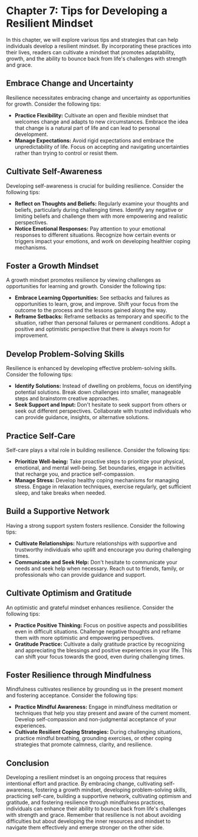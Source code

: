 Chapter 7: Tips for Developing a Resilient Mindset
==================================================

In this chapter, we will explore various tips and strategies that can help individuals develop a resilient mindset. By incorporating these practices into their lives, readers can cultivate a mindset that promotes adaptability, growth, and the ability to bounce back from life's challenges with strength and grace.

Embrace Change and Uncertainty
------------------------------

Resilience necessitates embracing change and uncertainty as opportunities for growth. Consider the following tips:

* **Practice Flexibility:** Cultivate an open and flexible mindset that welcomes change and adapts to new circumstances. Embrace the idea that change is a natural part of life and can lead to personal development.
* **Manage Expectations:** Avoid rigid expectations and embrace the unpredictability of life. Focus on accepting and navigating uncertainties rather than trying to control or resist them.

Cultivate Self-Awareness
------------------------

Developing self-awareness is crucial for building resilience. Consider the following tips:

* **Reflect on Thoughts and Beliefs:** Regularly examine your thoughts and beliefs, particularly during challenging times. Identify any negative or limiting beliefs and challenge them with more empowering and realistic perspectives.
* **Notice Emotional Responses:** Pay attention to your emotional responses to different situations. Recognize how certain events or triggers impact your emotions, and work on developing healthier coping mechanisms.

Foster a Growth Mindset
-----------------------

A growth mindset promotes resilience by viewing challenges as opportunities for learning and growth. Consider the following tips:

* **Embrace Learning Opportunities:** See setbacks and failures as opportunities to learn, grow, and improve. Shift your focus from the outcome to the process and the lessons gained along the way.
* **Reframe Setbacks:** Reframe setbacks as temporary and specific to the situation, rather than personal failures or permanent conditions. Adopt a positive and optimistic perspective that there is always room for improvement.

Develop Problem-Solving Skills
------------------------------

Resilience is enhanced by developing effective problem-solving skills. Consider the following tips:

* **Identify Solutions:** Instead of dwelling on problems, focus on identifying potential solutions. Break down challenges into smaller, manageable steps and brainstorm creative approaches.
* **Seek Support and Input:** Don't hesitate to seek support from others or seek out different perspectives. Collaborate with trusted individuals who can provide guidance, insights, or alternative solutions.

Practice Self-Care
------------------

Self-care plays a vital role in building resilience. Consider the following tips:

* **Prioritize Well-being:** Take proactive steps to prioritize your physical, emotional, and mental well-being. Set boundaries, engage in activities that recharge you, and practice self-compassion.
* **Manage Stress:** Develop healthy coping mechanisms for managing stress. Engage in relaxation techniques, exercise regularly, get sufficient sleep, and take breaks when needed.

Build a Supportive Network
--------------------------

Having a strong support system fosters resilience. Consider the following tips:

* **Cultivate Relationships:** Nurture relationships with supportive and trustworthy individuals who uplift and encourage you during challenging times.
* **Communicate and Seek Help:** Don't hesitate to communicate your needs and seek help when necessary. Reach out to friends, family, or professionals who can provide guidance and support.

Cultivate Optimism and Gratitude
--------------------------------

An optimistic and grateful mindset enhances resilience. Consider the following tips:

* **Practice Positive Thinking:** Focus on positive aspects and possibilities even in difficult situations. Challenge negative thoughts and reframe them with more optimistic and empowering perspectives.
* **Gratitude Practice:** Cultivate a daily gratitude practice by recognizing and appreciating the blessings and positive experiences in your life. This can shift your focus towards the good, even during challenging times.

Foster Resilience through Mindfulness
-------------------------------------

Mindfulness cultivates resilience by grounding us in the present moment and fostering acceptance. Consider the following tips:

* **Practice Mindful Awareness:** Engage in mindfulness meditation or techniques that help you stay present and aware of the current moment. Develop self-compassion and non-judgmental acceptance of your experiences.
* **Cultivate Resilient Coping Strategies:** During challenging situations, practice mindful breathing, grounding exercises, or other coping strategies that promote calmness, clarity, and resilience.

Conclusion
----------

Developing a resilient mindset is an ongoing process that requires intentional effort and practice. By embracing change, cultivating self-awareness, fostering a growth mindset, developing problem-solving skills, practicing self-care, building a supportive network, cultivating optimism and gratitude, and fostering resilience through mindfulness practices, individuals can enhance their ability to bounce back from life's challenges with strength and grace. Remember that resilience is not about avoiding difficulties but about developing the inner resources and mindset to navigate them effectively and emerge stronger on the other side.
